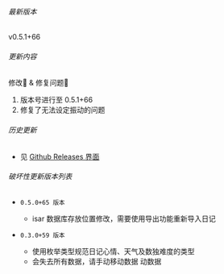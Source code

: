 ###### 最新版本
v0.5.1+66

###### 更新内容

修改📖 & 修复问题🔧
1. 版本号进行至 0.5.1+66
2. 修复了无法设定振动的问题

###### 历史更新

- 见 [Github Releases 界面](https://github.com/Cierra-Runis/mercurius_warehouse/releases)

###### 破坏性更新版本列表

- `0.5.0+65 版本`
	- isar 数据库存放位置修改，需要使用导出功能重新导入日记

- `0.3.0+59 版本`
  - 使用枚举类型规范日记心情、天气及数独难度的类型
  - 会失去所有数据，请手动移动数据
  动数据
